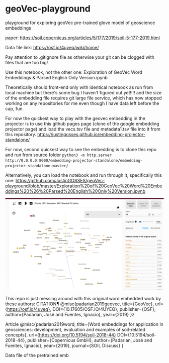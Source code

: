 # geoVec-playground
playground for exploring geoVec pre-trained glove model of geoscience embeddings

paper: https://soil.copernicus.org/articles/5/177/2019/soil-5-177-2019.html

Data file link: https://osf.io/4uyeq/wiki/home/

Pay attention to .gitignore file as otherwise your git can be clogged with files that are too big!

Use this notebook, not the other one: Exploration of GeoVec Word Embeddings & Parsed English Only Version.ipynb

Theoretically should front-end only with identical notebook as run from local machine but there's some bug I haven't figured out yet!!!! and the size of the embedding file requires git large file service, which has now stopped working on any repositories for me even though I have data left before the cap, fun. 

For now the quickest way to play with the geovec embedding in the projector is to use this github pages page (clone of the google embedding projector page) and load the vecs.tsv file and metadata1.tsv file into it from this repository. https://justingosses.github.io/embedding-projector-standalone/

For now, second quickest way to see the embedding is to clone this repo and run from source folder `python3 -m http.server http://0.0.0.0:8000/embedding-projector-standalone/embedding-projector-standalone-master/`

Alternatively, you can load the notebook and run through it, specifically this one: https://github.com/JustinGOSSES/geoVec-playground/blob/master/Exploration%20of%20GeoVec%20Word%20Embeddings%20%26%20Parsed%20English%20Only%20Version.ipynb


![Image of Silt in Embedding Projector](images/silt.png)


This repo is just messing around with this original word embedded work by these authors:
CITATION¶
@misc{padarian2019geovec, title={GeoVec}, url={https://osf.io/4uyeq}, DOI={10.17605/OSF.IO/4UYEQ}, publisher={OSF}, author={Padarian, José and Fuentes, Ignacio}, year={2019} }z

Article
@misc{padarian2019word, title={Word embeddings for application in geosciences: development, evaluation and examples of soil-related concepts}, url={https://doi.org/10.5194/soil-2018-44} DOI={10.5194/soil-2018-44}, publisher={Copernicus GmbH}, author={Padarian, José and Fuentes, Ignacio}, year={2019}, journal={SOIL Discuss} }

Data file of the pretrained emb
